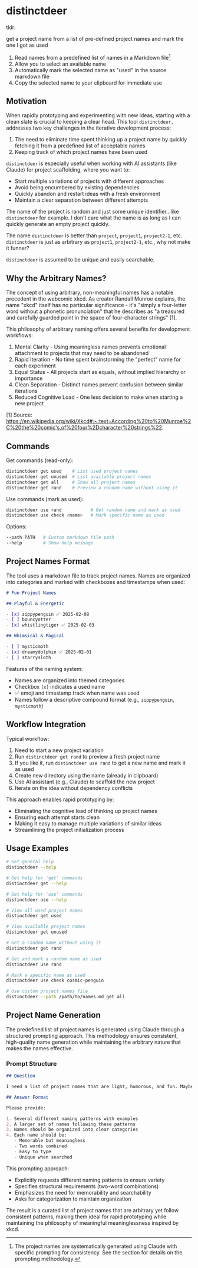 # distinctdeer

tldr:

get a project name from a list of pre-defined project names and mark the one I got as used

1. Read names from a predefined list of names in a Markdown file[^1]
2. Allow you to select an available name
3. Automatically mark the selected name as "used" in the source markdown file
4. Copy the selected name to your clipboard for immediate use

[^1]: The project names are systematically generated using Claude with specific prompting for consistency. See the section for details on the prompting methodology.

## Motivation

When rapidly prototyping and experimenting with new ideas, starting with a clean slate is crucial to keeping a clear head. This tool `distinctdeer,` addresses two key challenges in the iterative development process:

1. The need to eliminate time spent thinking up a project name by quickly fetching it from a predefined list of acceptable names
2. Keeping track of which project names have been used

`distinctdeer` is especially useful when working with AI assistants (like Claude) for project scaffolding, where you want to:

- Start multiple variations of projects with different approaches
- Avoid being encumbered by existing dependencies
- Quickly abandon and restart ideas with a fresh environment
- Maintain a clear separation between different attempts

The name of the project is random and just some unique identifier...like `distinctdeer` for example. I don't care what the name is as long as I can quickly generate an empty project quickly.

The name `distinctdeer` is better than `project`, `project1`, `project2-1`, etc. `distinctdeer` is just as arbitrary as `project1`, `project2-1`, etc., why not make it funner?

`distinctdeer` is assumed to be unique and easily searchable.

## Why the Arbitrary Names?

The concept of using arbitrary, non-meaningful names has a notable precedent in the webcomic xkcd. As creator Randall Munroe explains, the name "xkcd" itself has no particular significance - it's "simply a four-letter word without a phonetic pronunciation" that he describes as "a treasured and carefully guarded point in the space of four-character strings" [1].

This philosophy of arbitrary naming offers several benefits for development workflows:

1. Mental Clarity - Using meaningless names prevents emotional attachment to projects that may need to be abandoned
2. Rapid Iteration - No time spent brainstorming the "perfect" name for each experiment
3. Equal Status - All projects start as equals, without implied hierarchy or importance
4. Clean Separation - Distinct names prevent confusion between similar iterations
5. Reduced Cognitive Load - One less decision to make when starting a new project

[1] Source: https://en.wikipedia.org/wiki/Xkcd#:~:text=According%20to%20Munroe%2C%20the%20comic's,of%20four%2Dcharacter%20strings%22.

## Commands

Get commands (read-only):

```bash
distinctdeer get used    # List used project names
distinctdeer get unused  # List available project names
distinctdeer get all     # Show all project names
distinctdeer get rand    # Preview a random name without using it
```

Use commands (mark as used):

```bash
distinctdeer use rand           # Get random name and mark as used
distinctdeer use check <name>   # Mark specific name as used
```

Options:

```bash
--path PATH   # Custom markdown file path
--help        # Show help message
```

## Project Names Format

The tool uses a markdown file to track project names. Names are organized into categories and marked with checkboxes and timestamps when used:

```markdown
# Fun Project Names

## Playful & Energetic

- [x] zippypenguin ✅ 2025-02-08
- [ ] bouncyotter
- [x] whistlingtiger ✅ 2025-02-03

## Whimsical & Magical

- [ ] mysticmoth
- [x] dreamydolphin ✅ 2025-02-01
- [ ] starrysloth
```

Features of the naming system:

- Names are organized into themed categories
- Checkbox `[x]` indicates a used name
- ✅ emoji and timestamp track when name was used
- Names follow a descriptive compound format (e.g., `zippypenguin`, `mysticmoth`)

## Workflow Integration

Typical workflow:

1. Need to start a new project variation
2. Run `distinctdeer get rand` to preview a fresh project name
3. If you like it, run `distinctdeer use rand` to get a new name and mark it as used
4. Create new directory using the name (already in clipboard)
5. Use AI assistant (e.g., Claude) to scaffold the new project
6. Iterate on the idea without dependency conflicts

This approach enables rapid prototyping by:

- Eliminating the cognitive load of thinking up project names
- Ensuring each attempt starts clean
- Making it easy to manage multiple variations of similar ideas
- Streamlining the project initialization process

## Usage Examples

```bash
# Get general help
distinctdeer --help

# Get help for 'get' commands
distinctdeer get --help

# Get help for 'use' commands
distinctdeer use --help

# View all used project names
distinctdeer get used

# View available project names
distinctdeer get unused

# Get a random name without using it
distinctdeer get rand

# Get and mark a random name as used
distinctdeer use rand

# Mark a specific name as used
distinctdeer use check cosmic-penguin

# Use custom project names file
distinctdeer --path /path/to/names.md get all
```

## Project Name Generation

The predefined list of project names is generated using Claude through a structured prompting approach. This methodology ensures consistent, high-quality name generation while maintaining the arbitrary nature that makes the names effective.

### Prompt Structure

```markdown
## Question

I need a list of project names that are light, humorous, and fun. Maybe using adjective + animal pairs would be good. What other patterns might you suggest?

## Answer Format

Please provide:

1. Several different naming patterns with examples
2. A larger set of names following these patterns
3. Names should be organized into clear categories
4. Each name should be:
   - Memorable but meaningless
   - Two words combined
   - Easy to type
   - Unique when searched
```

This prompting approach:

- Explicitly requests different naming patterns to ensure variety
- Specifies structural requirements (two-word combinations)
- Emphasizes the need for memorability and searchability
- Asks for categorization to maintain organization

The result is a curated list of project names that are arbitrary yet follow consistent patterns, making them ideal for rapid prototyping while maintaining the philosophy of meaningful meaninglessness inspired by xkcd.

